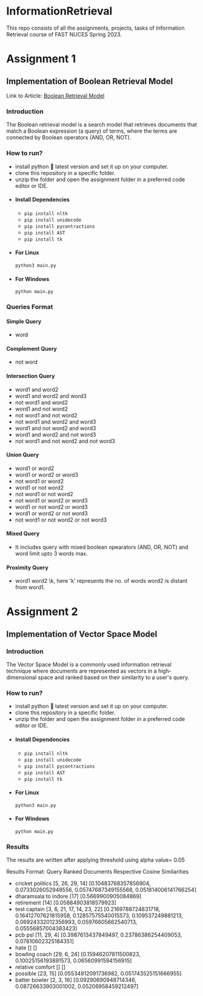 # InformationRetrieval
This repo consists of all the assignments, projects, tasks of Information Retrieval course of FAST NUCES Spring 2023.

# Assignment 1
## Implementation of Boolean Retrieval Model
Link to Article: [Boolean Retrieval Model](https://medium.com/@syed.faheem.official/how-to-implement-the-boolean-retrieval-model-610e2776f2b6)

### Introduction
The Boolean retrieval model is a search model that retrieves documents that match a Boolean expression (a query) of terms, where the terms are connected by Boolean operators (AND, OR, NOT).

### How to run?
* install python 🐍 latest version and set it up on your computer.
* clone this repository in a specific folder.
* unzip the folder and open the assignment folder in a preferred code editor or IDE.
* #### Install Dependencies 
  * `pip install nltk`
  * `pip install unidecode`
  * `pip install pycontractions`
  * `pip install AST`
  * `pip install tk`
* #### For Linux
  `python3 main.py`
* #### For Windows
  `python main.py`
### Queries Format
#### Simple Query
* word
#### Complement Query
* not word
#### Intersection Query
* word1 and word2
* word1 and word2 and word3
* not word1 and word2
* word1 and not word2
* not word1 and not word2
* not word1 and word2 and word3
* word1 and not word2 and word3
* word1 and word2 and not word3
* not word1 and not word2 and not word3
#### Union Query
* word1 or word2
* word1 or word2 or word3
* not word1 or word2
* word1 or not word2
* not word1 or not word2
* not word1 or word2 or word3
* word1 or not word2 or word3
* word1 or word2 or not word3
* not word1 or not word2 or not word3
#### Mixed Query
* It includes query with mixed boolean opearators (AND, OR, NOT) and word limit upto 3 words max.
#### Proximity Query
* word1 word2 \k, here 'k' represents the no. of words word2 is distant from word1.


# Assignment 2
## Implementation of Vector Space Model

### Introduction
The Vector Space Model is a commonly used information retrieval technique where documents are represented as vectors in a high-dimensional space and ranked based on their similarity to a user's query.

### How to run?
* install python 🐍 latest version and set it up on your computer.
* clone this repository in a specific folder.
* unzip the folder and open the assignment folder in a preferred code editor or IDE.
* #### Install Dependencies 
  * `pip install nltk`
  * `pip install unidecode`
  * `pip install pycontractions`
  * `pip install AST`
  * `pip install tk`
* #### For Linux
  `python3 main.py`
* #### For Windows
  `python main.py`

### Results 

The results are written after applying threshold using alpha value= 0.05

Results Format:
Query
Ranked Documents
Respective Cosine Similarities


* cricket politics
  [5, 26, 29, 14]
  [0.10483768357856904, 0.0733026052948556, 0.05747687349155568, 0.051814006141766254]
* dharamsala to indore
  [17]
  [0.5669900905084869]
* retirement
  [14]
  [0.05884903818579923]
* test captain
  [3, 6, 21, 17, 14, 23, 22]
  [0.2169788724831718, 0.16412707621815958, 0.12857575540015573, 0.109537249881213, 0.06924332012356993, 0.05976605662540713,     0.05556857004383423]
* pcb psl
  [11, 29, 4]
  [0.3987613437849497, 0.23786386254409053, 0.07810602325184351]
* hate
  []
  []
* bowling coach
  [29, 6, 24]
  [0.15946207811500823, 0.10025156193891573, 0.06560991594156915]
* relative comfort
  []
  []
* possible
  [23, 15]
  [0.05534812091736982, 0.051743525151666955]
* batter bowler
  [2, 3, 16]
  [0.09290690948714346, 0.08726633903001002, 0.05206958459212497]

